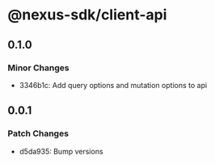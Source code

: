 # @nexus-sdk/client-api

## 0.1.0

### Minor Changes

- 3346b1c: Add query options and mutation options to api

## 0.0.1

### Patch Changes

- d5da935: Bump versions
